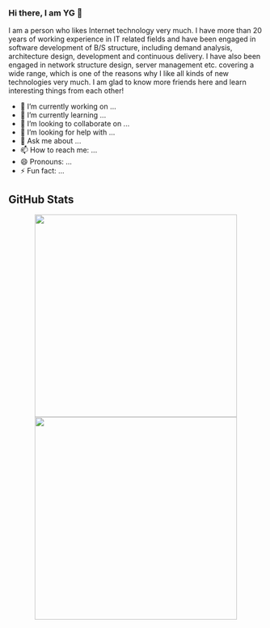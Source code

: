 ### Hi there, I am YG 👋

I am a person who likes Internet technology very much. I have more than 20 years of working experience in IT related fields and have been engaged in software development of B/S structure, including demand analysis, architecture design, development and continuous delivery. I have also been engaged in network structure design, server management etc. covering a wide range, which is one of the reasons why I like all kinds of new technologies very much. I am glad to know more friends here and learn interesting things from each other!

- 🔭 I’m currently working on ...
- 🌱 I’m currently learning ...
- 👯 I’m looking to collaborate on ...
- 🤔 I’m looking for help with ...
- 💬 Ask me about ...
- 📫 How to reach me: ...
- 😄 Pronouns: ...
- ⚡ Fun fact: ...
<h2>GitHub Stats</h2>
<!--<p><img src="https://github-readme-stats.vercel.app/api?username=qqsir-dev&amp;show_icons=true" alt="GitHub Stats"></p> -->
<p align = "center">
  <img src = "https://github-readme-stats.vercel.app/api?username=qqsir-dev&show_icons=true&theme=bear" width = 400>
  <img src = "https://github-readme-streak-stats.herokuapp.com?user=qqsir-dev&theme=dark&hide_border=true" width = 400>
</p>
